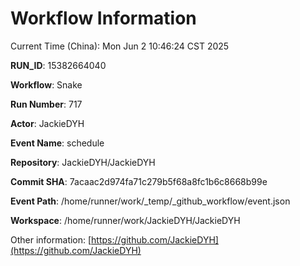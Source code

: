 # Workflow Information

Current Time (China): Mon Jun  2 10:46:24 CST 2025  

**RUN_ID**: 15382664040  

**Workflow**: Snake  

**Run Number**: 717  

**Actor**: JackieDYH  

**Event Name**: schedule  

**Repository**: JackieDYH/JackieDYH  

**Commit SHA**: 7acaac2d974fa71c279b5f68a8fc1b6c8668b99e  

**Event Path**: /home/runner/work/_temp/_github_workflow/event.json  

**Workspace**: /home/runner/work/JackieDYH/JackieDYH  

Other information: [https://github.com/JackieDYH](https://github.com/JackieDYH)

